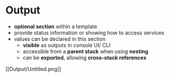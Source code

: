 # Output

- **optional section** within a template
- provide status information or showing how to access services
- values can be declared in this section
    - **visible** as outputs in console UI/ CLI
    - accessible from a **parent stack** when using **nesting**
    - can be **exported**, allowing **cross-stack references**

[[Output/Untitled.png]]
